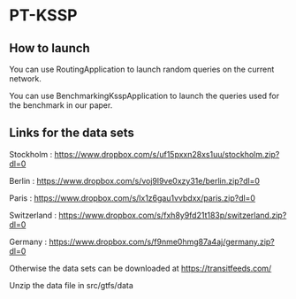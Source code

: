 # PT-KSSP

## How to launch

You can use RoutingApplication to launch random queries on the current network.

You can use BenchmarkingKsspApplication to launch the queries used for the benchmark in our paper.

## Links for the data sets

Stockholm : https://www.dropbox.com/s/uf15pxxn28xs1uu/stockholm.zip?dl=0

Berlin : https://www.dropbox.com/s/voj9l9ve0xzy31e/berlin.zip?dl=0

Paris : https://www.dropbox.com/s/lx1z6gau1vvbdxx/paris.zip?dl=0

Switzerland : https://www.dropbox.com/s/fxh8y9fd21t183p/switzerland.zip?dl=0

Germany : https://www.dropbox.com/s/f9nme0hmg87a4aj/germany.zip?dl=0

Otherwise the data sets can be downloaded at https://transitfeeds.com/

Unzip the data file in src/gtfs/data
